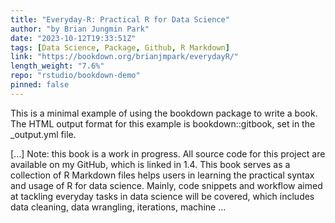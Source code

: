 ```yaml
---
title: "Everyday-R: Practical R for Data Science"
author: "by Brian Jungmin Park"
date: "2023-10-12T19:33:51Z"
tags: [Data Science, Package, Github, R Markdown]
link: "https://bookdown.org/brianjmpark/everydayR/"
length_weight: "7.6%"
repo: "rstudio/bookdown-demo"
pinned: false
---
```


<p>This is a minimal example of using the bookdown package to write a book.
The HTML output format for this example is bookdown::gitbook,
set in the _output.yml file.</p> [...] Note: this book is a work in progress. All source code for this project are available on my GitHub, which is linked in 1.4. This book serves as a collection of R Markdown files helps users in learning the practical syntax and usage of R for data science. Mainly, code snippets and workflow aimed at tackling everyday tasks in data science will be covered, which includes data cleaning, data wrangling, iterations, machine ...
